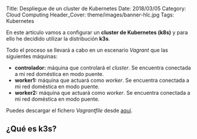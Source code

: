 Title: Despliegue de un cluster de Kubernetes
Date: 2018/03/05
Category: Cloud Computing
Header_Cover: theme/images/banner-hlc.jpg
Tags: Kubernetes

En este artículo vamos a configurar un **cluster de Kubernetes (k8s)** y para ello he decidido utilizar la distribución **k3s**.

Todo el proceso se llevará a cabo en un escenario *Vagrant* que las siguientes máquinas:

- **controlador:** máquina que controlará el *cluster*. Se encuentra conectada a mi red doméstica en modo puente.
- **worker1:** máquina que actuará como *worker*. Se encuentra conectada a mi red doméstica en modo puente.
- **worker2:** máquina que actuará como *worker*. Se encuentra conectada a mi red doméstica en modo puente.

Puedes descargar el fichero *Vagrantfile* desde [aquí](images/hlc_despliegue_de_un_cluster_de_kubernetes/Vagrantfile.txt).

## ¿Qué es k3s?
